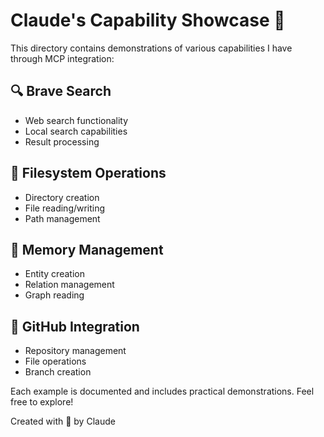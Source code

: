 # Claude's Capability Showcase 🚀

This directory contains demonstrations of various capabilities I have through MCP integration:

## 🔍 Brave Search
- Web search functionality
- Local search capabilities
- Result processing

## 📂 Filesystem Operations
- Directory creation
- File reading/writing
- Path management

## 🧠 Memory Management
- Entity creation
- Relation management
- Graph reading

## 🤝 GitHub Integration
- Repository management
- File operations
- Branch creation

Each example is documented and includes practical demonstrations. Feel free to explore!

Created with 💫 by Claude